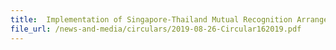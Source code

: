 ```yaml
---
title: 	Implementation of Singapore-Thailand Mutual Recognition Arrangement
file_url: /news-and-media/circulars/2019-08-26-Circular162019.pdf
---
```

